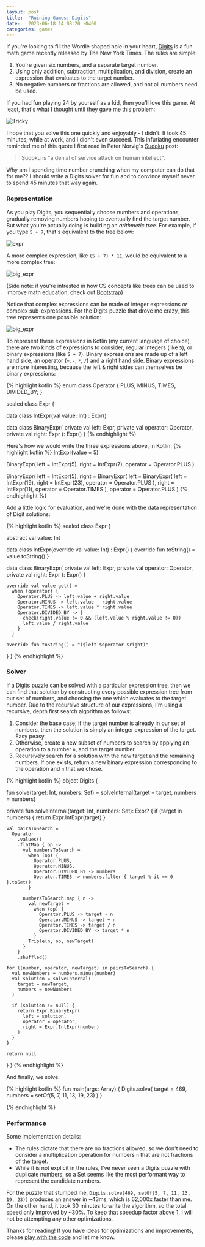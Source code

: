 ```yaml
---
layout: post
title:  "Ruining Games: Digits"
date:   2023-06-18 14:08:20 -0400
categories: games
---
```


If you're looking to fill the Wordle shaped hole in your heart, [Digits](https://www.nytimes.com/games/digits) 
is a fun math game recently released by The New York Times.  The rules are simple:

1.  You're given six numbers, and a separate target number.
2.  Using only addition, subtraction, multiplication, and division, create an expression that evaluates to the target number.
3.  No negative numbers or fractions are allowed, and not all numbers need be used.

If you had fun playing 24 by yourself as a kid, then you'll love this game.  At least, that's what I thought until they gave me this problem:

![Tricky](/img/tricky.jpeg)

I hope that you solve this one quickly and enjoyably -  I didn't. It took 45 minutes, while at work, and I didn't even succeed.  This infuriating encounter reminded me of this quote I first read in Peter Norvig's [Sudoku](https://norvig.com/sudoku.html) post:

> Sudoku is "a denial of service attack on human intellect".

Why am I spending time number crunching when my computer can do that for me?? I should write a Digits solver for fun and to convince myself never to spend 45 minutes that way again.

### Representation

As you play Digits, you sequentially choose numbers and operations, gradually removing numbers hoping to eventually find the target number.  But what you're actually doing is building an _arithmetic tree_.  For example, if you type `5 + 7`, that's equivalent to the tree below:

![expr](/img/expr.png)

A more complex expression, like `(5 + 7) * 11`, would be equivalent to a more complex tree:

![big_expr](/img/big_expr.png)

(Side note: if you're intrested in how CS concepts like trees can be used to improve math education, check out [Bootstrap](https://www.bootstrapworld.org))

Notice that complex expressions can be made of integer expressions _or_ complex sub-expressions.  For the Digits puzzle that drove me crazy, this tree represents one possible solution:

![big_expr](/img/solution.png)

To represent these expressions in Kotlin (my current language of choice), there are two kinds of expressions to consider; regular integers (like `5`), or binary expressions (like `5 + 7`).  Binary expressions are made up of a left hand side, an operator (`+`, `-`, `*`, `/`) and a right hand side.  Binary expressions are more interesting, because the left & right sides can themselves be binary expressions:

{% highlight kotlin %}
enum class Operator {
  PLUS,
  MINUS,
  TIMES,
  DIVIDED_BY;
}

sealed class Expr {

  data class IntExpr(val value: Int) : Expr()

  data class BinaryExpr(
    private val left: Expr, 
    private val operator: Operator,
    private val right: Expr
  ): Expr()
}
{% endhighlight %}

Here's how we would write the three expressions above, in Kotlin:
{% highlight kotlin %}
IntExpr(value = 5)

BinaryExpr(
  left = IntExpr(5),
  right = IntExpr(7),
  operator = Operator.PLUS
)

BinaryExpr(
  left = IntExpr(5),
  right = BinaryExpr(
    left = BinaryExpr(
      left = IntExpr(19),
      right = IntExpr(23),
      operator = Operator.PLUS
    ),
    right = IntExpr(11),
    operator = Operator.TIMES
  ),
  operator = Operator.PLUS
)
{% endhighlight %}

Add a little logic for evaluation, and we're done with the data representation of Digit solutions:

{% highlight kotlin %}
sealed class Expr {

  abstract val value: Int

  data class IntExpr(override val value: Int) : Expr() {
    override fun toString() = value.toString()
  }

  data class BinaryExpr(
    private val left: Expr, 
    private val operator: Operator,
    private val right: Expr
  ): Expr() {

    override val value get() =
      when (operator) {
        Operator.PLUS -> left.value + right.value
        Operator.MINUS -> left.value - right.value
        Operator.TIMES -> left.value * right.value
        Operator.DIVIDED_BY -> {
          check(right.value != 0 && (left.value % right.value != 0))
          left.value / right.value
        }
      }

    override fun toString() = "($left $operator $right)"
  }
}
{% endhighlight %}

### Solver

If a Digits puzzle can be solved with a particular expression tree, then we can find that solution by constructing every possible expression tree from our set of numbers, and choosing the one which evaluates to the target number.  Due to the recursive structure of our expressions, I'm using a recursive, depth first search algorithm as follows:

1.  Consider the base case; if the target number is already in our set of numbers, then the solution is simply an integer expression of the target.  Easy peasy.
2.  Otherwise, create a new subset of numbers to search by applying an operation to a number `n`, and the target number.
3.  Recursively search for a solution with the new target and the remaining numbers.  If one exists, return a new binary expression corresponding to the operation and `n` that we chose.

{% highlight kotlin %}
object Digits {

  fun solve(target: Int, numbers: Set<Int>) = 
    solveInternal(target = target, numbers = numbers)

  private fun solveInternal(target: Int, numbers: Set<Int>): Expr? {
    if (target in numbers) {
      return Expr.IntExpr(target)
    }

    val pairsToSearch =
      Operator
        .values()
        .flatMap { op ->
          val numbersToSearch =
            when (op) {
              Operator.PLUS, 
              Operator.MINUS, 
              Operator.DIVIDED_BY -> numbers
              Operator.TIMES -> numbers.filter { target % it == 0 }.toSet()
            }

          numbersToSearch.map { n ->
            val newTarget =
              when (op) {
                Operator.PLUS -> target - n
                Operator.MINUS -> target + n
                Operator.TIMES -> target / n
                Operator.DIVIDED_BY -> target * n
              }
            Triple(n, op, newTarget)
          }
        }
        .shuffled()

    for ((number, operator, newTarget) in pairsToSearch) {
      val newNumbers = numbers.minus(number)
      val solution = solveInternal(
        target = newTarget, 
        numbers = newNumbers
      )

      if (solution != null) {
        return Expr.BinaryExpr(
          left = solution,
          operator = operator,
          right = Expr.IntExpr(number)
        )
      }
    }

    return null
  }
}
{% endhighlight %}

And finally, we solve:

{% highlight kotlin %}
fun main(args: Array<String>) {
  Digits.solve(
    target = 469,
    numbers = setOf(5, 7, 11, 13, 19, 23)
  )
}

{% endhighlight %}

### Performance

Some implementation details:
 - The rules dictate that there are no fractions allowed, so we don't need to consider a multiplication operation for numbers `n` that are not fractions of the target.
 - While it is not explicit in the rules, I've never seen a Digits puzzle with duplicate numbers, so a Set<Int> seems like the most performant way to represent the candidate numbers.

For the puzzle that stumped me, `Digits.solve(469, setOf(5, 7, 11, 13, 19, 23))` produces an answer in ~43ms, which is 62,000x faster than me.  On the other hand, it took 30 minutes to write the algorithm, so the total speed only improved by ~30%.  To keep that speedup factor above 1, I will not be attempting any other optimizations. 

Thanks for reading!  If you have ideas for optimizations and improvements, please [play with the code](https://github.com/SDooman/digits) and let me know.
